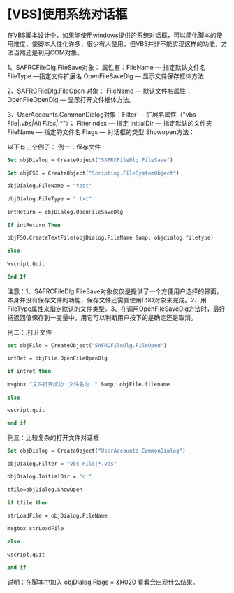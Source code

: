 # [VBS]使用系统对话框

在VBS脚本设计中，如果能使用windows提供的系统对话框，可以简化脚本的使用难度，使脚本人性化许多，很少有人使用，但VBS并非不能实现这样的功能，方法当然还是利用COM对象。

<!-- more -->

1、SAFRCFileDlg.FileSave对象：
属性有：FileName — 指定默认文件名
FileType —指定文件扩展名
OpenFileSaveDlg — 显示文件保存框体方法

2、SAFRCFileDlg.FileOpen 对象：
FileName — 默认文件名属性；
OpenFileOpenDlg — 显示打开文件框体方法。

3、UserAccounts.CommonDialog对象：Filter — 扩展名属性（"vbs File|*.vbs|All Files|*.*"）；
FilterIndex — 指定
InitialDir — 指定默认的文件夹
FileName — 指定的文件名
Flags — 对话框的类型
Showopen方法：

以下有三个例子：
例一：保存文件

```vb
Set objDialog = CreateObject("SAFRCFileDlg.FileSave")   
  
Set objFSO = CreateObject("Scripting.FileSystemObject")   
  
objDialog.FileName = "test"  
  
objDialog.FileType = ".txt"  
  
intReturn = objDialog.OpenFileSaveDlg   
  
If intReturn Then  
  
objFSO.CreateTextFile(objDialog.FileName &amp; objdialog.filetype)   
  
Else  
  
Wscript.Quit   
  
End If  
```

<!--more-->

注意：1、SAFRCFileDlg.FileSave对象仅仅是提供了一个方便用户选择的界面，本身并没有保存文件的功能，保存文件还需要使用FSO对象来完成。2、用FileType属性来指定默认的文件类型。3、在调用OpenFileSaveDlg方法时，最好把返回值保存到一变量中，用它可以判断用户按下的是确定还是取消。

例二：.打开文件

```vb
set objFile = CreateObject("SAFRCFileDlg.FileOpen")   
  
intRet = objFile.OpenFileOpenDlg   
  
if intret then   
  
msgbox "文件打开成功！文件名为：" &amp; objFile.filename   
  
else   
  
wscript.quit   
  
end if   
```

例三：比较复杂的打开文件对话框

```vb
Set objDialog = CreateObject("UserAccounts.CommonDialog")   
  
objDialog.Filter = "vbs File|*.vbs"  
  
objDialog.InitialDir = "c:"  
  
tfile=objDialog.ShowOpen   
  
if tfile then    
  
strLoadFile = objDialog.FileName   
  
msgbox strLoadFile   
  
else   
  
wscript.quit   
  
end if
```

说明：在脚本中加入 objDialog.Flags = &amp;H020 看看会出现什么结果。

